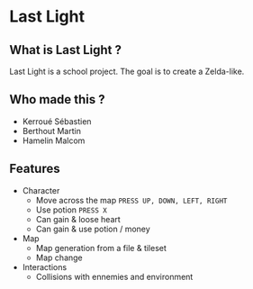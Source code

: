 # Last Light

## What is Last Light ?
Last Light is a school project. The goal is to create a Zelda-like.

## Who made this ?
* Kerroué Sébastien
* Berthout Martin
* Hamelin Malcom

## Features
* Character
  * Move across the map `PRESS UP, DOWN, LEFT, RIGHT`
  * Use potion `PRESS X`
  * Can gain & loose heart
  * Can gain & use potion / money
* Map
  * Map generation from a file & tileset
  * Map change
* Interactions
  * Collisions with ennemies and environment
